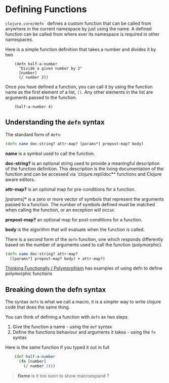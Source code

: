 # Defining Functions
`clojure.core/defn ` defines a custom function that can be called from anywhere in the current namespace by just using the name.  A defined function can be called from where ever its namespace is required in other namespaces.

Here is a simple function definition that takes a number and divides it by two

```eval-clojure
    (defn half-a-number
      "Divide a given number by 2"
      [number]
      (/ number 2))
```

Once you have defined a function, you can call it by using the function name as the first element of a list, `()`.  Any other elements in the list are arguments passed to the function.

```eval-clojure
    (half-a-number 4)
```


## Understanding the `defn` syntax
The standard form of `defn`:
```clojure
(defn name doc-string? attr-map? [params*] prepost-map? body)
```

**name** is a symbol used to call the function.

**doc-string?** is an optional string used to provide a meaningful description of the function definition.  This description is the living documentation of the function and can be accessed via `clojure.repl/doc** functions and Clojure aware editors.

**attr-map?** is an optional map for pre-conditions for a function.

**[params*]** is a zero or more vector of symbols that represent the arguments passed to a function.  The number of symbols defined must be matched when calling the function, or an exception will occur.

**prepost-map?** an optional map for post-conditions for a function.

**body** is the algorithm that will evaluate when the function is called.


There is a second form of the `defn` function, one which responds differently based on the number of arguments used to call the function (polymorphic).

```clojure
(defn name doc-string? attr-map?
  ([params*] prepost-map? body) + attr-map?)
```

[Thinking Functionally / Polymorphism](/thinking-functionally/ploymorphism.md) has examples of using defn to define polymorphic functions


## Breaking down the defn syntax

The syntax `defn` is what we call a macro, it is a simpler way to write clojure code that does the same thing.

You can think of defining a function with `defn` as two steps

1. Give the function a name - using the `def` syntax
2. Define the functions behaviour and arguments it takes - using the `fn` syntax

Here is the same function if you typed it out in full

```clojure
    (def half-a-number
      (fn [number]
        (/ number 2)))
```

> **fixme** is it too soon to show macroexpand ?
